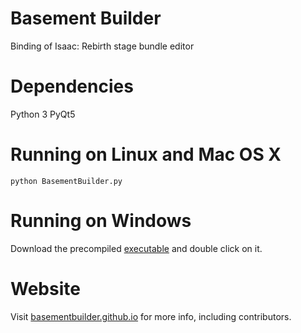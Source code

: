 # Basement Builder
Binding of Isaac: Rebirth stage bundle editor

# Dependencies
Python 3
PyQt5

# Running on Linux and Mac OS X
    python BasementBuilder.py

# Running on Windows
Download the precompiled [executable](https://github.com/BasementBuilder/basementbuilder.github.io/raw/master/BasementBuilder.exe) and double click on it.

# Website
Visit [basementbuilder.github.io](http://basementbuilder.github.io) for more info, including contributors.
